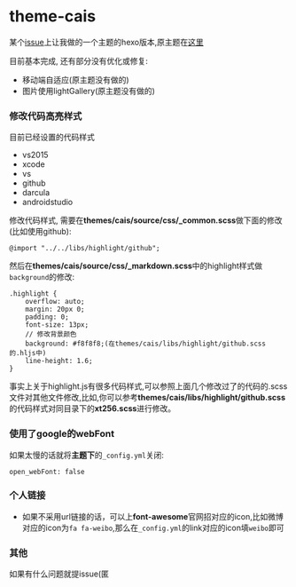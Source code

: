 # theme-cais

某个[issue](https://github.com/ZEROKISEKI/hexo-theme-cube/issues/5)上让我做的一个主题的hexo版本,原主题在[这里](https://github.com/hi-caicai/farbox-theme-cais)

目前基本完成, 还有部分没有优化或修复:

- 移动端自适应(原主题没有做的)
- 图片使用lightGallery(原主题没有做的)

### 修改代码高亮样式

目前已经设置的代码样式
 - vs2015
 - xcode
 - vs
 - github
 - darcula
 - androidstudio
 
修改代码样式, 需要在**themes/cais/source/css/_common.scss**做下面的修改(比如使用github):

    @import "../../libs/highlight/github";

然后在**themes/cais/source/css/_markdown.scss**中的highlight样式做`background`的修改:

    .highlight {
        overflow: auto;
        margin: 20px 0;
        padding: 0;
        font-size: 13px;
        // 修改背景颜色
        background: #f8f8f8;(在themes/cais/libs/highlight/github.scss的.hljs中)
        line-height: 1.6;
    }
    
事实上关于highlight.js有很多代码样式,可以参照上面几个修改过了的代码的.scss文件对其他文件修改,比如,你可以参考**themes/cais/libs/highlight/github.scss**的代码样式对同目录下的**xt256.scss**进行修改。    

### 使用了google的webFont

如果太慢的话就将**主题下**的`_config.yml`关闭:

    open_webFont: false
    
### 个人链接

- 如果不采用url链接的话，可以上**font-awesome**官网招对应的icon,比如微博对应的icon为`fa fa-weibo`,那么在`_config.yml`的link对应的icon填`weibo`即可

### 其他

如果有什么问题就提issue(匿